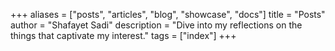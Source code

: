 +++
aliases = ["posts", "articles", "blog", "showcase", "docs"]
title = "Posts"
author = "Shafayet Sadi"
description = "Dive into my reflections on the things that captivate my interest."
tags = ["index"]
+++

